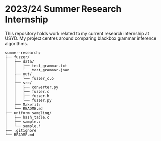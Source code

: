 # 2023/24 Summer Research Internship

This repository holds work related to my current research internship at USYD. My project centres around comparing blackbox grammar inference algorithms.

```
summer-research/
├── fuzzer/
│   ├── data/
│   │   ├── test_grammar.txt
│   │   └── test_grammar.json
│   ├── out/
│   │   └── fuzzer_c.o  
│   ├── src/
│   │   ├── converter.py
│   │   ├── fuzzer.c
│   │   ├── fuzzer.h
│   │   └── fuzzer.py
│   ├── Makefile
│   └── README.md
├── uniform_sampling/
│   ├── hash_table.c
│   ├── sample.c
│   └── sample.h
├── .gitignore
└── README.md
```